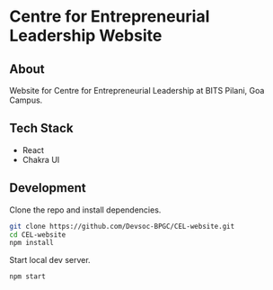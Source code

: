 # Centre for Entrepreneurial Leadership Website

## About

Website for Centre for Entrepreneurial Leadership at BITS Pilani, Goa Campus.

## Tech Stack

- React
- Chakra UI

## Development

Clone the repo and install dependencies.

```bash
git clone https://github.com/Devsoc-BPGC/CEL-website.git
cd CEL-website
npm install
```

Start local dev server.
```
npm start
```
